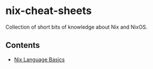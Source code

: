 # nix-cheat-sheets
Collection of short bits of knowledge about Nix and NixOS.
## Contents
- [Nix Language Basics](./nix_language_basics.md)
